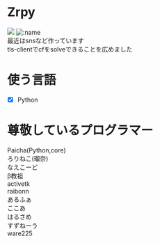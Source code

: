 # Zrpy
<img src="kawaii_logo.png"></img>
![:name](https://count.getloli.com/get/@:zrpy)<br>
最近はsnsなど作っています<br>
tls-clientでcfをsolveできることを広めました
# 使う言語
- [x] Python
# 尊敬しているプログラマー
Paicha(Python,core)<br>
ろりねこ(瑠奈)<br>
なえこーど<br>
β教祖<br>
activetk<br>
raibonn<br>
あるふぁ<br>
ここあ<br>
はるさめ<br>
すずねーう<br>
ware225
